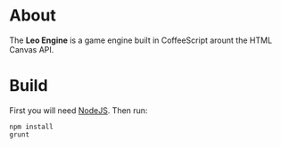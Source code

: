 # About
The **Leo Engine** is a game engine built in CoffeeScript arount the HTML Canvas API.

# Build
First you will need [NodeJS](http://nodejs.org/). Then run:

	npm install
	grunt

